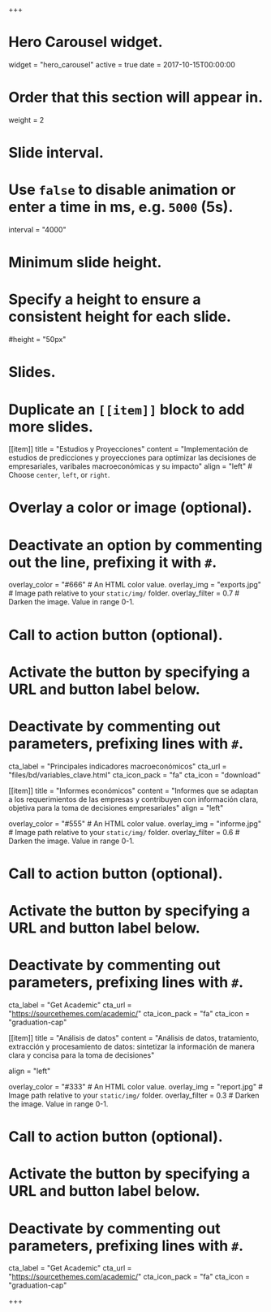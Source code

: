 +++
# Hero Carousel widget.
widget = "hero_carousel"
active = true
date = 2017-10-15T00:00:00

# Order that this section will appear in.
weight = 2

# Slide interval.
# Use `false` to disable animation or enter a time in ms, e.g. `5000` (5s).
interval = "4000"

# Minimum slide height.
# Specify a height to ensure a consistent height for each slide.
#height = "50px"

# Slides.
# Duplicate an `[[item]]` block to add more slides.
[[item]]
  title = "Estudios y Proyecciones"
  content = "Implementación de estudios de predicciones y proyecciones para optimizar las decisiones de empresariales, varibales macroeconómicas y su impacto"
  align = "left"  # Choose `center`, `left`, or `right`.

  # Overlay a color or image (optional).
  #   Deactivate an option by commenting out the line, prefixing it with `#`.
  overlay_color = "#666"  # An HTML color value.
  overlay_img = "exports.jpg"  # Image path relative to your `static/img/` folder.
  overlay_filter = 0.7  # Darken the image. Value in range 0-1.

  # Call to action button (optional).
  #   Activate the button by specifying a URL and button label below.
  #   Deactivate by commenting out parameters, prefixing lines with `#`.
  cta_label = "Principales indicadores macroeconómicos"
  cta_url = "files/bd/variables_clave.html"
  cta_icon_pack = "fa"
  cta_icon = "download"

[[item]]
  title = "Informes económicos"
  content = "Informes que se adaptan a los requerimientos de las empresas y contribuyen con información clara, objetiva para la toma de decisiones empresariales"
  align = "left"

  overlay_color = "#555"  # An HTML color value.
  overlay_img = "informe.jpg"  # Image path relative to your `static/img/` folder.
  overlay_filter = 0.6  # Darken the image. Value in range 0-1.

  # Call to action button (optional).
  #   Activate the button by specifying a URL and button label below.
  #   Deactivate by commenting out parameters, prefixing lines with `#`.
  cta_label = "Get Academic"
  cta_url = "https://sourcethemes.com/academic/"
  cta_icon_pack = "fa"
  cta_icon = "graduation-cap"
  
[[item]]
  title = "Análisis de datos"
  content = "Análisis de datos, tratamiento, extracción y procesamiento de datos:  sintetizar la información de manera clara y concisa para la toma de decisiones" 
  
  align = "left"

  overlay_color = "#333"  # An HTML color value.
  overlay_img = "report.jpg"  # Image path relative to your `static/img/` folder.
  overlay_filter = 0.3  # Darken the image. Value in range 0-1.
  
  # Call to action button (optional).
  #   Activate the button by specifying a URL and button label below.
  #   Deactivate by commenting out parameters, prefixing lines with `#`.
  cta_label = "Get Academic"
  cta_url = "https://sourcethemes.com/academic/"
  cta_icon_pack = "fa"
  cta_icon = "graduation-cap"
  
+++
